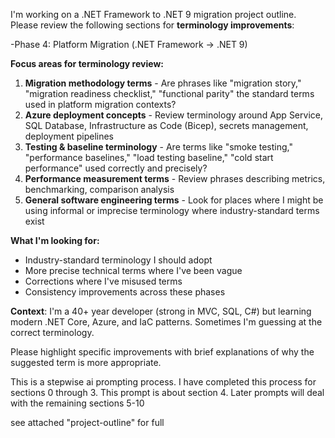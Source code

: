 I'm working on a .NET Framework to .NET 9 migration project outline. Please review the following sections for **terminology improvements**:

-Phase 4: Platform Migration (.NET Framework → .NET 9)

**Focus areas for terminology review:**

1. **Migration methodology terms** - Are phrases like "migration story," "migration readiness checklist," "functional parity" the standard terms used in platform migration contexts?
2. **Azure deployment concepts** - Review terminology around App Service, SQL Database, Infrastructure as Code (Bicep), secrets management, deployment pipelines
3. **Testing & baseline terminology** - Are terms like "smoke testing," "performance baselines," "load testing baseline," "cold start performance" used correctly and precisely?
4. **Performance measurement terms** - Review phrases describing metrics, benchmarking, comparison analysis
5. **General software engineering terms** - Look for places where I might be using informal or imprecise terminology where industry-standard terms exist

**What I'm looking for:**

- Industry-standard terminology I should adopt
- More precise technical terms where I've been vague
- Corrections where I've misused terms
- Consistency improvements across these phases

**Context**: I'm a 40+ year developer (strong in MVC, SQL, C#) but learning modern .NET Core, Azure, and IaC patterns. Sometimes I'm guessing at the correct terminology.

Please highlight specific improvements with brief explanations of why the suggested term is more appropriate.

This is a stepwise ai prompting process.  I have completed this process for sections 0 through 3.  This prompt is about section 4.  Later prompts will deal with the remaining sections 5-10

see attached "project-outline" for full 
